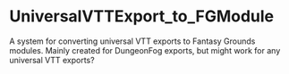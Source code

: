 # UniversalVTTExport_to_FGModule

A system for converting universal VTT exports to Fantasy Grounds modules. Mainly created for DungeonFog exports, but might work for any universal VTT exports?